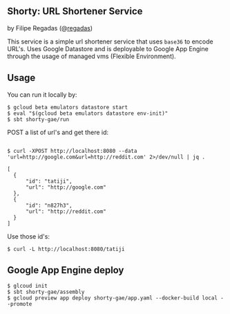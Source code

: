 ## Shorty: URL Shortener Service
by Filipe Regadas (@[regadas](http://twitter.com/regadas))

This service is a simple url shortener service that uses `base36` to encode URL's. Uses Google Datastore and is deployable to Google App Engine through the usage of managed vms (Flexible Environment).  

## Usage

You can run it locally by:

```
$ gcloud beta emulators datastore start
$ eval "$(gcloud beta emulators datastore env-init)" 
$ sbt shorty-gae/run
```

POST a list of url's and get there id:

```

$ curl -XPOST http://localhost:8080 --data 'url=http://google.com&url=http://reddit.com' 2>/dev/null | jq .

[
  {
      "id": "tatiji",
      "url": "http://google.com"
  },
  {
      "id": "n827h3",
      "url": "http://reddit.com"
  }
]
```

Use those id's:

```
$ curl -L http://localhost:8080/tatiji
```

## Google App Engine deploy

```
$ glcoud init 
$ sbt shorty-gae/assembly
$ gcloud preview app deploy shorty-gae/app.yaml --docker-build local --promote
```
